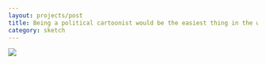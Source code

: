 ```yaml
---
layout: projects/post
title: Being a political cartoonist would be the easiest thing in the world right now...
category: sketch
---
```

<img src="../../img/trump.png">

